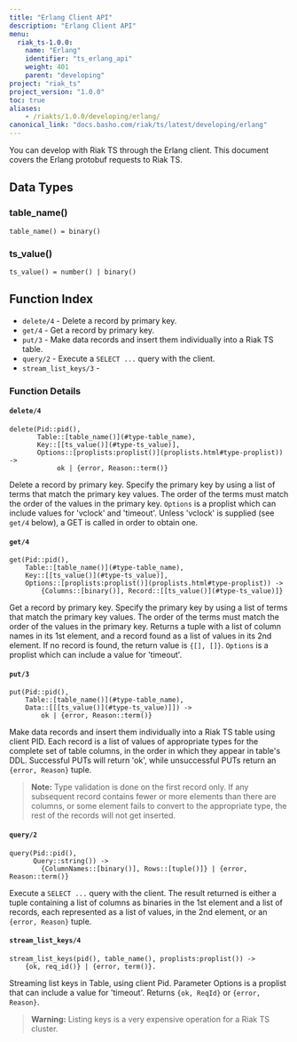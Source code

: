 ```yaml
---
title: "Erlang Client API"
description: "Erlang Client API"
menu:
  riak_ts-1.0.0:
    name: "Erlang"
    identifier: "ts_erlang_api"
    weight: 401
    parent: "developing"
project: "riak_ts"
project_version: "1.0.0"
toc: true
aliases:
    - /riakts/1.0.0/developing/erlang/
canonical_link: "docs.basho.com/riak/ts/latest/developing/erlang"
---
```



You can develop with Riak TS through the Erlang client. This document covers the Erlang protobuf requests to Riak TS.


## Data Types

### table_name()

`table_name() = binary()`

### ts_value()

`ts_value() = number() | binary()`


## Function Index

* `delete/4` - Delete a record by primary key.
* `get/4` - Get a record by primary key.
* `put/3` - Make data records and insert them individually into a Riak TS table.
* `query/2` - Execute a `SELECT ...` query with the client.
* `stream_list_keys/3` - 


### Function Details

#### `delete/4`

```
delete(Pid::pid(), 
       Table::[table_name()](#type-table_name), 
       Key::[[ts_value()](#type-ts_value)], 
       Options::[proplists:proplist()](proplists.html#type-proplist)) -> 
            ok | {error, Reason::term()}
```

Delete a record by primary key. Specify the primary key by using a list of terms that match the primary key values. The order of the terms must match the order of the values in the primary key. `Options` is a proplist which can include values for 'vclock' and 'timeout'. Unless 'vclock' is supplied (see `get/4` below), a GET is called in order to obtain one.


#### `get/4`

```
get(Pid::pid(), 
    Table::[table_name()](#type-table_name), 
    Key::[[ts_value()](#type-ts_value)], 
    Options::[proplists:proplist()](proplists.html#type-proplist)) -> 
        {Columns::[binary()], Record::[[ts_value()](#type-ts_value)]}
```

Get a record by primary key. Specify the primary key by using a list of terms that match the primary key values. The order of the terms must match the order of the values in the primary key. Returns a tuple with a list of column names in its 1st element, and a record found as a list of values in its 2nd element. If no record is found, the return value is `{[], []}`. `Options` is a proplist which can include a value for 'timeout'.


#### `put/3`

```
put(Pid::pid(), 
    Table::[table_name()](#type-table_name), 
    Data::[[[ts_value()](#type-ts_value)]]) -> 
        ok | {error, Reason::term()}
```  

Make data records and insert them individually into a Riak TS table using client PID. Each record is a list of values of appropriate types for the complete set of table columns, in the order in which they appear in table's DDL. Successful PUTs will return 'ok', while unsuccessful PUTs return an `{error, Reason}` tuple.

>**Note:** Type validation is done on the first record only. If any subsequent record contains fewer or more elements than there are columns, or some element fails to convert to the appropriate type, the rest of the records will not get inserted.


#### `query/2`

```
query(Pid::pid(), 
      Query::string()) -> 
        {ColumnNames::[binary()], Rows::[tuple()]} | {error, Reason::term()}
``` 

Execute a `SELECT ...` query with the client. The result returned is either a tuple containing a list of columns as binaries in the 1st element and a list of records, each represented as a list of values, in the 2nd element, or an `{error, Reason}` tuple.

#### `stream_list_keys/4`

```
stream_list_keys(pid(), table_name(), proplists:proplist()) ->
    {ok, req_id()} | {error, term()}.
```

Streaming list keys in Table, using client Pid.  Parameter Options is a proplist that can include a value for 'timeout'. Returns `{ok, ReqId}` or `{error, Reason}`.

>**Warning:** Listing keys is a very expensive operation for a Riak TS cluster.
